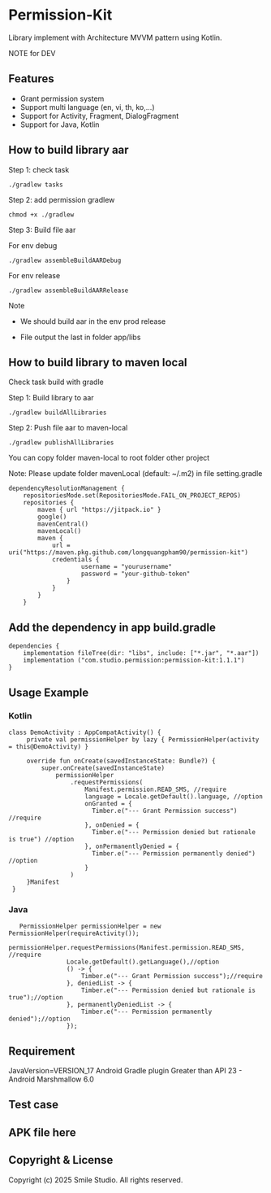 # Permission-Kit

Library implement with Architecture MVVM pattern using Kotlin.

NOTE for DEV

## Features

- Grant permission system
- Support multi language (en, vi, th, ko,...)
- Support for Activity, Fragment, DialogFragment
- Support for Java, Kotlin

## How to build library aar
Step 1: check task
```
./gradlew tasks
```

Step 2: add permission gradlew
```
chmod +x ./gradlew
```
Step 3: Build file aar

For env debug

```
./gradlew assembleBuildAARDebug
```

For env release

```
./gradlew assembleBuildAARRelease
```


Note

- We should build aar in the env prod release

- File output the last in folder app/libs

## How to build library to maven local

Check task build with gradle

Step 1: Build library to aar

```
./gradlew buildAllLibraries
```

Step 2: Push file aar to maven-local

```
./gradlew publishAllLibraries
```

You can copy folder maven-local to root folder other project

Note:
Please update folder mavenLocal (default: ~/.m2) in file setting.gradle

```
dependencyResolutionManagement {
    repositoriesMode.set(RepositoriesMode.FAIL_ON_PROJECT_REPOS)
    repositories {
        maven { url "https://jitpack.io" }
        google()
        mavenCentral()
        mavenLocal()
        maven {
            url = uri("https://maven.pkg.github.com/longquangpham90/permission-kit")
            credentials {
                    username = "yourusername"
                    password = "your-github-token"
                }
            }
        }
    }
```

## Add the dependency in app build.gradle

```
dependencies {
    implementation fileTree(dir: "libs", include: ["*.jar", "*.aar"])
    implementation ("com.studio.permission:permission-kit:1.1.1")
}
```

## Usage Example

### Kotlin
 ```
 class DemoActivity : AppCompatActivity() {
      private val permissionHelper by lazy { PermissionHelper(activity = this@DemoActivity) }

      override fun onCreate(savedInstanceState: Bundle?) {
          super.onCreate(savedInstanceState)
              permissionHelper
                  .requestPermissions(
                      Manifest.permission.READ_SMS, //require
                      language = Locale.getDefault().language, //option
                      onGranted = {
                        Timber.e("--- Grant Permission success") //require
                      }, onDenied = {
                        Timber.e("--- Permission denied but rationale is true") //option
                      }, onPermanentlyDenied = {
                        Timber.e("--- Permission permanently denied") //option
                      }
                  )
      }Manifest
  }
  ```
### Java
```
   PermissionHelper permissionHelper = new PermissionHelper(requireActivity());
        permissionHelper.requestPermissions(Manifest.permission.READ_SMS, //require
                Locale.getDefault().getLanguage(),//option
                () -> {
                    Timber.e("--- Grant Permission success");//require
                }, deniedList -> {
                    Timber.e("--- Permission denied but rationale is true");//option
                }, permanentlyDeniedList -> {
                    Timber.e("--- Permission permanently denied");//option
                });

```

## Requirement

JavaVersion=VERSION_17
Android Gradle plugin Greater than API 23 - Android Marshmallow 6.0

## Test case

## APK file here

## Copyright & License
Copyright (c) 2025 Smile Studio. All rights reserved.


